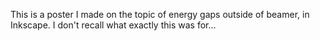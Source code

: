 This is a poster I made on the topic of energy gaps outside of beamer, in
Inkscape. I don't recall what exactly this was for...
